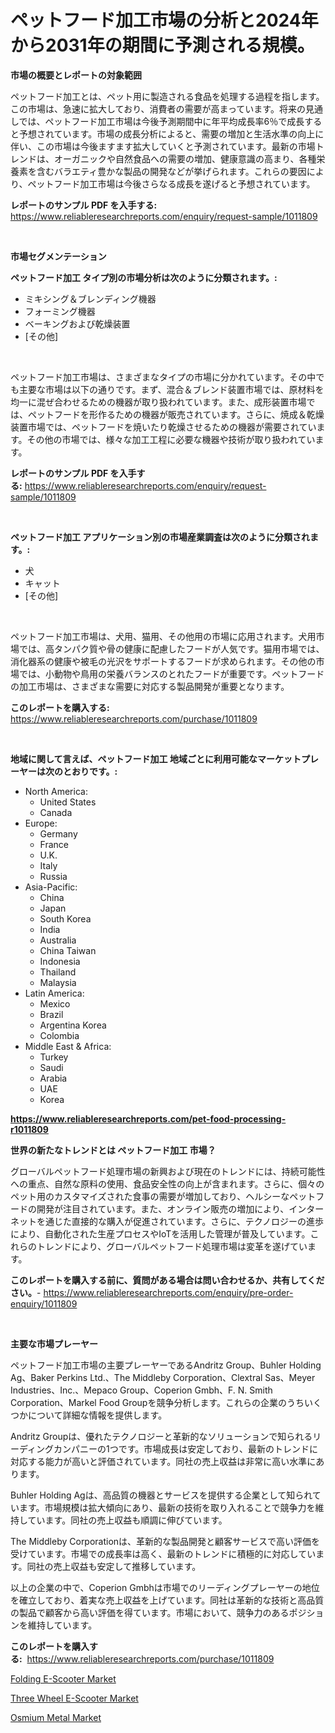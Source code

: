 <p><h1>ペットフード加工市場の分析と2024年から2031年の期間に予測される規模。</h1></p><p><strong>市場の概要とレポートの対象範囲</strong></p>
<p><p>ペットフード加工とは、ペット用に製造される食品を処理する過程を指します。この市場は、急速に拡大しており、消費者の需要が高まっています。将来の見通しでは、ペットフード加工市場は今後予測期間中に年平均成長率6％で成長すると予想されています。市場の成長分析によると、需要の増加と生活水準の向上に伴い、この市場は今後ますます拡大していくと予測されています。最新の市場トレンドは、オーガニックや自然食品への需要の増加、健康意識の高まり、各種栄養素を含むバラエティ豊かな製品の開発などが挙げられます。これらの要因により、ペットフード加工市場は今後さらなる成長を遂げると予想されています。</p></p>
<p><strong>レポートのサンプル PDF を入手する:</strong> <a href="https://www.reliableresearchreports.com/enquiry/request-sample/1011809">https://www.reliableresearchreports.com/enquiry/request-sample/1011809</a></p>
<p>&nbsp;</p>
<p><strong>市場セグメンテーション</strong></p>
<p><strong>ペットフード加工 タイプ別の市場分析は次のように分類されます。:</strong></p>
<p><ul><li>ミキシング＆ブレンディング機器</li><li>フォーミング機器</li><li>ベーキングおよび乾燥装置</li><li>[その他]</li></ul></p>
<p>&nbsp;</p>
<p><p>ペットフード加工市場は、さまざまなタイプの市場に分かれています。その中でも主要な市場は以下の通りです。まず、混合＆ブレンド装置市場では、原材料を均一に混ぜ合わせるための機器が取り扱われています。また、成形装置市場では、ペットフードを形作るための機器が販売されています。さらに、焼成＆乾燥装置市場では、ペットフードを焼いたり乾燥させるための機器が需要されています。その他の市場では、様々な加工工程に必要な機器や技術が取り扱われています。</p></p>
<p><strong>レポートのサンプル PDF を入手する:</strong>&nbsp;<a href="https://www.reliableresearchreports.com/enquiry/request-sample/1011809">https://www.reliableresearchreports.com/enquiry/request-sample/1011809</a></p>
<p>&nbsp;</p>
<p><strong> ペットフード加工 アプリケーション別の市場産業調査は次のように分類されます。:</strong></p>
<p><ul><li>犬</li><li>キャット</li><li>[その他]</li></ul></p>
<p>&nbsp;</p>
<p><p>ペットフード加工市場は、犬用、猫用、その他用の市場に応用されます。犬用市場では、高タンパク質や骨の健康に配慮したフードが人気です。猫用市場では、消化器系の健康や被毛の光沢をサポートするフードが求められます。その他の市場では、小動物や鳥用の栄養バランスのとれたフードが重要です。ペットフードの加工市場は、さまざまな需要に対応する製品開発が重要となります。</p></p>
<p><strong>このレポートを購入する:</strong>&nbsp; <a href="https://www.reliableresearchreports.com/purchase/1011809">https://www.reliableresearchreports.com/purchase/1011809</a></p>
<p>&nbsp;</p>
<p><strong>地域に関して言えば、ペットフード加工 地域ごとに利用可能なマーケットプレーヤーは次のとおりです。:</strong></p>
<p><ul>
    <li>
        North America:
        <ul>
            <li>United States</li>
            <li>Canada</li>
        </ul>
    </li>
    <li>
        Europe:
        <ul>
            <li>Germany</li>
            <li>France</li>
            <li>U.K.</li>
            <li>Italy</li>
            <li>Russia</li>
        </ul>
    </li>
    <li>
        Asia-Pacific:
        <ul>
            <li>China</li>
            <li>Japan</li>
            <li>South Korea</li>
            <li>India</li>
            <li>Australia</li>
            <li>China Taiwan</li>
            <li>Indonesia</li>
            <li>Thailand</li>
            <li>Malaysia</li>
        </ul>
    </li>
    <li>
        Latin America:
        <ul>
            <li>Mexico</li>
            <li>Brazil</li>
            <li>Argentina Korea</li>
            <li>Colombia</li>
        </ul>
    </li>
    <li>
        Middle East & Africa:
        <ul>
            <li>Turkey</li>
            <li>Saudi</li>
            <li>Arabia</li>
            <li>UAE</li>
            <li>Korea</li>
        </ul>
    </li>
    </ul></p>
<p><strong><a href="https://www.reliableresearchreports.com/pet-food-processing-r1011809">https://www.reliableresearchreports.com/pet-food-processing-r1011809</a></strong>&nbsp;</p>
<p><strong>世界の新たなトレンドとは ペットフード加工 市場？</strong></p>
<p><p>グローバルペットフード処理市場の新興および現在のトレンドには、持続可能性への重点、自然な原料の使用、食品安全性の向上が含まれます。さらに、個々のペット用のカスタマイズされた食事の需要が増加しており、ヘルシーなペットフードの開発が注目されています。また、オンライン販売の増加により、インターネットを通じた直接的な購入が促進されています。さらに、テクノロジーの進歩により、自動化された生産プロセスやIoTを活用した管理が普及しています。これらのトレンドにより、グローバルペットフード処理市場は変革を遂げています。</p></p>
<p><strong>このレポートを購入する前に、質問がある場合は問い合わせるか、共有してください。</strong>- <a href="https://www.reliableresearchreports.com/enquiry/pre-order-enquiry/1011809">https://www.reliableresearchreports.com/enquiry/pre-order-enquiry/1011809</a></p>
<p>&nbsp;</p>
<p><strong>主要な市場プレーヤー</strong></p>
<p><p>ペットフード加工市場の主要プレーヤーであるAndritz Group、Buhler Holding Ag、Baker Perkins Ltd.、The Middleby Corporation、Clextral Sas、Meyer Industries、Inc.、Mepaco Group、Coperion Gmbh、F. N. Smith Corporation、Markel Food Groupを競争分析します。これらの企業のうちいくつかについて詳細な情報を提供します。</p><p>Andritz Groupは、優れたテクノロジーと革新的なソリューションで知られるリーディングカンパニーの1つです。市場成長は安定しており、最新のトレンドに対応する能力が高いと評価されています。同社の売上収益は非常に高い水準にあります。</p><p>Buhler Holding Agは、高品質の機器とサービスを提供する企業として知られています。市場規模は拡大傾向にあり、最新の技術を取り入れることで競争力を維持しています。同社の売上収益も順調に伸びています。</p><p>The Middleby Corporationは、革新的な製品開発と顧客サービスで高い評価を受けています。市場での成長率は高く、最新のトレンドに積極的に対応しています。同社の売上収益も安定して推移しています。</p><p>以上の企業の中で、Coperion Gmbhは市場でのリーディングプレーヤーの地位を確立しており、着実な売上収益を上げています。同社は革新的な技術と高品質の製品で顧客から高い評価を得ています。市場において、競争力のあるポジションを維持しています。</p></p>
<p><strong>このレポートを購入する:</strong>&nbsp;&nbsp;<a href="https://www.reliableresearchreports.com/purchase/1011809">https://www.reliableresearchreports.com/purchase/1011809</a></p>
<p><p><a href="https://issuu.com/reportprime-2/docs/folding-e-scooter-market-size-2030.pptx">Folding E-Scooter Market</a></p><p><a href="https://issuu.com/reportprime-2/docs/three-wheel-e-scooter-market-size-2030.pptx">Three Wheel E-Scooter Market</a></p><p><a href="https://cute-banjo-8ca.notion.site/Osmium-Metal-Market-Challenges-Opportunities-and-Growth-Drivers-and-Major-Market-Players-forecast-72b5231bd6f24a1a937098bd5d12ff26">Osmium Metal Market</a></p></p>